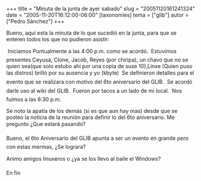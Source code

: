 +++
title = "Minuta de la junta de ayer sabado"
slug = "20051120161241324"
date = "2005-11-20T16:12:00-06:00"
[taxonomies]
tema = ["glib"]
autor = ["Pedro Sánchez"]
+++

Bueno, aquí esta la minuta de lo que sucedió en la junta, para que se
enteren todos los que no pudieron asistir:

<!-- more -->
 Iniciamos Puntualmente a las 4:00 p.m. como se acordó.  Estuvimos
presentes Ceyusa, Clone, Jacob, Reyes (por chiripa), un chavo que no se
quien sea(que solo estubo ahi por una copia de suse 10),Linxe (Quien
puso las distros) brilló por su ausencia y yo (kbyte)  Se definieron
detalles para el evento que se realizara con motivo del 6to aniversario
del GLIB.  Se acordó darle uso al wiki del GLIB.  Fueron por tacos a
un lado de mi local.  Nos fuimos a las 6:30 p.m.

Se noto la apatía de los demás (si es que aun hay mas) desde que se
posteo la noticia de la reunión para definir lo del 6to aniversario. Me
pregunto ¿Que estará pasando?

Bueno, el 6to Aniversario del GLIB apunta a ser un evento en grande
pero con estas mermas, ¿Se lograra?

Animo amigos linuxeros o ¿ya se los llevo al baile el Windows?

En fin
